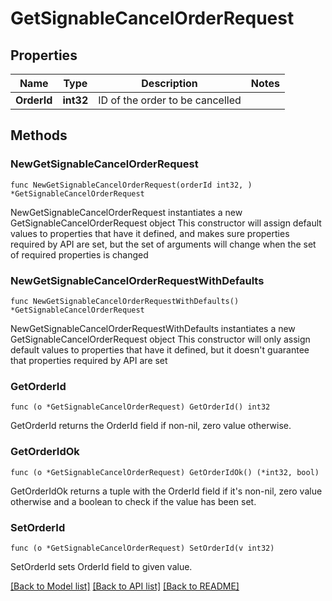# GetSignableCancelOrderRequest

## Properties

Name | Type | Description | Notes
------------ | ------------- | ------------- | -------------
**OrderId** | **int32** | ID of the order to be cancelled | 

## Methods

### NewGetSignableCancelOrderRequest

`func NewGetSignableCancelOrderRequest(orderId int32, ) *GetSignableCancelOrderRequest`

NewGetSignableCancelOrderRequest instantiates a new GetSignableCancelOrderRequest object
This constructor will assign default values to properties that have it defined,
and makes sure properties required by API are set, but the set of arguments
will change when the set of required properties is changed

### NewGetSignableCancelOrderRequestWithDefaults

`func NewGetSignableCancelOrderRequestWithDefaults() *GetSignableCancelOrderRequest`

NewGetSignableCancelOrderRequestWithDefaults instantiates a new GetSignableCancelOrderRequest object
This constructor will only assign default values to properties that have it defined,
but it doesn't guarantee that properties required by API are set

### GetOrderId

`func (o *GetSignableCancelOrderRequest) GetOrderId() int32`

GetOrderId returns the OrderId field if non-nil, zero value otherwise.

### GetOrderIdOk

`func (o *GetSignableCancelOrderRequest) GetOrderIdOk() (*int32, bool)`

GetOrderIdOk returns a tuple with the OrderId field if it's non-nil, zero value otherwise
and a boolean to check if the value has been set.

### SetOrderId

`func (o *GetSignableCancelOrderRequest) SetOrderId(v int32)`

SetOrderId sets OrderId field to given value.



[[Back to Model list]](../README.md#documentation-for-models) [[Back to API list]](../README.md#documentation-for-api-endpoints) [[Back to README]](../README.md)


